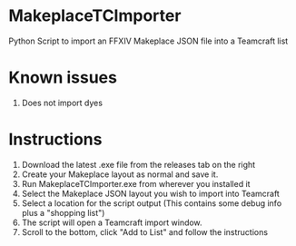 # MakeplaceTCImporter
Python Script to import an FFXIV Makeplace JSON file into a Teamcraft list

# Known issues
1) Does not import dyes

# Instructions
1) Download the latest .exe file from the releases tab on the right
2) Create your Makeplace layout as normal and save it.
3) Run MakeplaceTCImporter.exe from wherever you installed it
4) Select the Makeplace JSON layout you wish to import into Teamcraft
5) Select a location for the script output (This contains some debug info plus a "shopping list")
6) The script will open a Teamcraft import window.
7) Scroll to the bottom, click "Add to List" and follow the instructions
